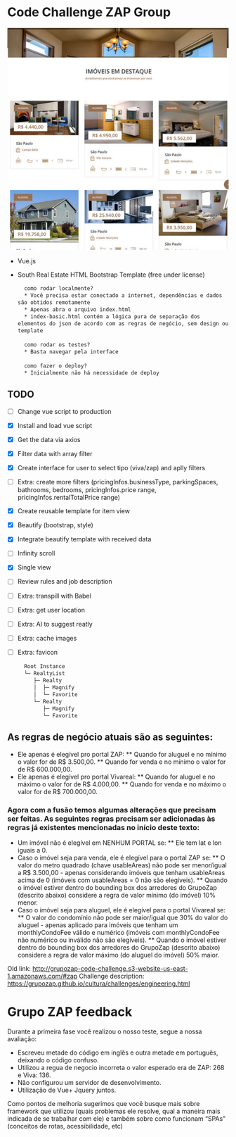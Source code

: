 # Code Challenge ZAP Group

![eng-zap-code-challenge-vuejs-2019](eng-zap-cole-challenge.jpg)

* Vue.js
* South Real Estate HTML Bootstrap Template (free under license)

		como rodar localmente?
		* Você precisa estar conectado a internet, dependências e dados são obtidos remotamente
		* Apenas abra o arquivo index.html
		* index-basic.html contém a lógica pura de separação dos elementos do json de acordo com as regras de negócio, sem design ou template

		como rodar os testes?
		* Basta navegar pela interface

		como fazer o deploy?
		* Inicialmente não há necessidade de deploy


## TODO
- [ ] Change vue script to production
- [x] Install and load vue script
- [x] Get the data via axios
- [x] Filter data with array filter
- [x] Create interface for user to select tipo (viva/zap) and aplly filters
- [ ] Extra: create more filters (pricingInfos.businessType, parkingSpaces, bathrooms, bedrooms, pricingInfos.price range, pricingInfos.rentalTotalPrice range)
- [x] Create reusable template for item view
- [x] Beautify (bootstrap, style)
- [x] Integrate beautify template with received data
- [ ] Infinity scroll
- [x] Single view
- [ ] Review rules and job description
- [ ] Extra: transpill with Babel
- [ ] Extra: get user location
- [ ] Extra: AI to suggest reatly
- [ ] Extra: cache images
- [ ] Extra: favicon

		Root Instance
		└─ RealtyList
		   ├─ Realty
		   │  ├─ Magnify
		   │  └─ Favorite
		   └─ Realty
		      ├─ Magnify
		      └─ Favorite


## As regras de negócio atuais são as seguintes:

 * Ele apenas é elegível pro portal ZAP:
 ** Quando for aluguel e no mínimo o valor for de R$ 3.500,00.
 ** Quando for venda e no mínimo o valor for de R$ 600.000,00.
 * Ele apenas é elegível pro portal Vivareal:
 ** Quando for aluguel e no máximo o valor for de R$ 4.000,00.
 ** Quando for venda e no máximo o valor for de R$ 700.000,00.

### Agora com a fusão temos algumas alterações que precisam ser feitas. As seguintes regras precisam ser adicionadas às regras já existentes mencionadas no início deste texto:

 * Um imóvel não é elegível em NENHUM PORTAL se:
 ** Ele tem lat e lon iguais a 0.
 * Caso o imóvel seja para venda, ele é elegível para o portal ZAP se:
 ** O valor do metro quadrado (chave usableAreas) não pode ser menor/igual a R$ 3.500,00 - apenas considerando imóveis que tenham usableAreas acima de 0 (imóveis com usableAreas = 0 não são elegíveis).
 ** Quando o imóvel estiver dentro do bounding box dos arredores do GrupoZap (descrito abaixo) considere a regra de valor mínimo (do imóvel) 10% menor.
 * Caso o imóvel seja para aluguel, ele é elegível para o portal Vivareal se:
 ** O valor do condomínio não pode ser maior/igual que 30% do valor do aluguel - apenas aplicado para imóveis que tenham um monthlyCondoFee válido e numérico (imóveis com monthlyCondoFee não numérico ou inválido não são elegíveis).
 ** Quando o imóvel estiver dentro do bounding box dos arredores do GrupoZap (descrito abaixo) considere a regra de valor máximo (do aluguel do imóvel) 50% maior.

Old link: http://grupozap-code-challenge.s3-website-us-east-1.amazonaws.com/#zap
Challenge description: https://grupozap.github.io/cultura/challenges/engineering.html

# Grupo ZAP feedback
Durante a primeira fase você realizou o nosso teste, segue a nossa avaliação:

 * Escreveu metade do código em inglês e outra metade em português, deixando o código confuso.
 * Utilizou a regua de negocio incorreta o valor esperado era de ZAP: 268 e Viva: 136.
 * Não configurou um servidor de desenvolvimento.
 * Utilização de Vue+ Jquery juntos.

Como pontos de melhoria sugerimos que você busque mais sobre  framework que utilizou (quais problemas ele resolve, qual a maneira mais indicada de se trabalhar com ele) e também sobre como funcionam “SPAs” (conceitos de rotas, acessibilidade, etc)

